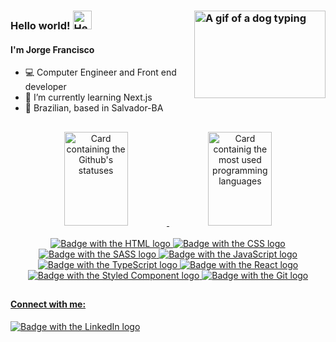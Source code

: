 ### Hello world! <img src="https://media.giphy.com/media/hvRJCLFzcasrR4ia7z/giphy.gif" width="30px" alt="Hello gif" /> <img align="right" width="210px" height="140px" src="https://media.giphy.com/media/SwImQhtiNA7io/giphy.gif" alt="A gif of a dog typing" /> 
#### I'm Jorge Francisco 

- 💻 Computer Engineer and Front end developer
- 🌱 I’m currently learning Next.js
- 🏡 Brazilian, based in Salvador-BA

##

<div align="center">
  <a href="https://github.com/anuraghazra/github-readme-stats">
  <img height="150em" width="45%" src="https://github-readme-stats.vercel.app/api?username=Jorge79&show_icons=true&hide=stars,issues,contribs&theme=tokyonight&include_all_commits=true&count_private=true" alt="Card containing the Github's statuses" />
  <img height="150em" width="45%" src="https://github-readme-stats.vercel.app/api/top-langs/?username=Jorge79&layout=compact&langs_count=5&theme=tokyonight" alt="Card containig the most used programming languages" />
</div>

<br>
  
<div align="center">  
  <img src="https://img.shields.io/badge/HTML5-E34F26?style=for-the-badge&logo=html5&logoColor=white" alt="Badge with the HTML logo" />
  <img src="https://img.shields.io/badge/CSS3-1572B6?style=for-the-badge&logo=css3&logoColor=white" alt="Badge with the CSS logo" />
  <img src="https://img.shields.io/badge/Sass-CC6699?style=for-the-badge&logo=sass&logoColor=white" alt="Badge with the SASS logo" />
  <img src="https://img.shields.io/badge/JavaScript-F7DF1E?style=for-the-badge&logo=javascript&logoColor=black" alt="Badge with the JavaScript logo" />
  <img src="https://img.shields.io/badge/TypeScript-007ACC?style=for-the-badge&logo=typescript&logoColor=white" alt="Badge with the TypeScript logo"/>
  <img src="https://img.shields.io/badge/React-20232A?style=for-the-badge&logo=react&logoColor=61DAFB" alt="Badge with the React logo" />
  <img src="https://img.shields.io/badge/styled--components-DB7093?style=for-the-badge&logo=styled-components&logoColor=black" alt="Badge with the Styled Component logo" />
  <img src="https://img.shields.io/badge/Git-E34F26?style=for-the-badge&logo=git&logoColor=white" alt="Badge with the Git logo" />
</div> 
  
  ##

#### Connect with me:
  <img src="https://img.shields.io/badge/LinkedIn-0077B5?style=for-the-badge&logo=linkedin&logoColor=white" alt="Badge with the LinkedIn logo" />

